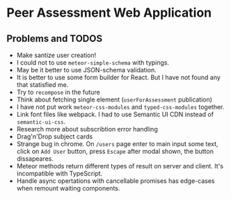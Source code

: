# Peer Assessment Web Application

## Problems and TODOS

* Make santize user creation!
* I could not to use `meteor-simple-schema` with typings.
* May be it better to use JSON-schema validation.
* It is better to use some form builder for React. But I have not found any that statisfied me.
* Try to `recompose` in the future
* Think about fetching single element (`userForAssessment` publication)
* I have not put work `meteor-css-modules` and `typed-css-modules` together.
* Link font files like webpack. I had to use Semantic UI CDN instead of `semantic-ui-css`.
* Research more about subscribtion error handling
* Drag'n'Drop subject cards
* Strange bug in chrome. On `/users` page enter to main input some text, click on `Add User` button, press `Escape` after modal shown, the button dissapeares.
* Meteor methods return different types of result on server and client. It's incompatible with TypeScript.
* Handle async opertations with cancellable promises has edge-cases when remount waiting components.
